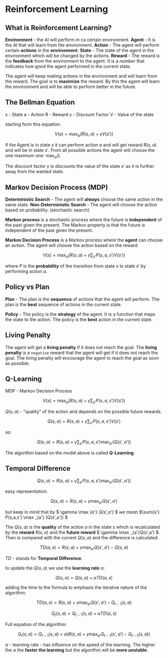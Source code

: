 
# Reinforcement Learning

## What is Reinforcement Learning?

**Environment** - the AI will perform in ca certain environment.
**Agent** - It is the AI that will learn from the environment.
**Action** - The agent will perform certain **actions** in the **environment**.
**State** - The state of the agent in the environment which will be changed by the actions.
**Reward** - The reward is the **feedback** from the environment to the agent. It is a number that indicates how good the agent performed in the current state.

The agent will keep making actions in the environment and will learn from the reward. The goal is to **maximize** the reward.
By this the agent will learn the environment and will be able to perform better in the future.

## The Bellman Equation

s - State
a - Action
R - Reward
$\gamma$ - Discount Factor
V - Value of the state

starting form this equation:

$$ V(s) = \max _a (R(s,a) + \gamma V(s')) $$

If the Agent is in state $s$ it can perform action $a$ and will get reward $R(s,a)$ and will be in state $s'$. From all possible actions the agent will choose the one maximum one: $\max _a()$.

The discount factor $\gamma$ is discounts the value of the state $s'$ as it is further away from the wanted state.

## Markov Decision Process (MDP)

**Deterministic Search** - The agent will **always** choose the same action in the same state.
**Non-Deterministic Search** - The agent will choose the action based on probability. (stochastic search)

**Markov process** is a stochastic process where the future is **independent** of the past given the present. The Markov property is that the future is independent of the past given the present.

**Markov Decision Process** is a Markov process where the **agent** can choose an action. The agent will choose the action based on the reward.

$$ V(s) = \max _a (R(s,a) + \gamma  \sum _{s'} P(s,a,s') V(s') ) $$

where $P$ is the **probability** of the transition from state $s$ to state $s'$ by performing action $a$.

## Policy vs Plan

**Plan** - The plan is the **sequence** of actions that the agent will perform. The plan is the **best** sequence of actions in the current state.

**Policy** - The policy is the **strategy** of the agent. It is a function that maps the state to the action. The policy is the **best** action in the current state.

## Living Penalty

The agent will get a **living penalty** if it does not reach the goal. The **living penalty** is a `negative` reward that the agent will get if it does not reach the goal. The living penalty will encourage the agent to reach the goal as soon as possible.

## Q-Learning

MDP - Markov Decision Process

$$ V(s) = \max _a (R(s,a) + \gamma  \sum _{s'} P(s,a,s') V(s') ) $$

$Q(s,a)$ - "quality" of the action and depends on the possible future rewards.

$$ Q(s,a) = R(s,a) + \gamma  \sum _{s'} P(s,a,s') V(s') $$

so:

$$ Q(s,a) = R(s,a) + \gamma  \sum _{s'} P(s,a,s') \max _{a'} (Q(s',a')) $$

The algorithm based on the model above is called **Q-Learning**.

## Temporal Difference

$$ Q(s,a) = R(s,a) + \gamma  \sum _{s'} P(s,a,s') \max _{a'} (Q(s',a')) $$

easy representation:

$$ Q(s,a) = R(s,a) + \gamma \max _{a'}Q(s',a') $$

but keep in mind that by $ \gamma \max _{a'} Q(s',a') $ we mean $\sum_{s'} P(s,a,s') \max _{a'} (Q(s',a')) $

The $Q(s,a)$ is the **quality** of the action $a$ in the state $s$ which is recalculated by the **reward** $R(s,a)$ and the **future reward** $ \gamma \max _{a'}Q(s',a') $.
Then is compared with the current $Q(s,a)$  and the difference is calculated:

$$ TD(a,s) = R(s,a) + \gamma \max _{a'}Q(s',a') - Q(s,a) $$

$TD$ - stands for **Temporal Difference**.

to update the $Q(s,a)$ we use the **learning rate** $\alpha$:

$$ Q(s,a) = Q(s,a) + \alpha TD(a,s) $$

adding the time to the formula to emphasis the iterative nature of the algorithm:

$$ TD(a,s) = R(s,a) + \gamma \max _{a'}Q(s',a') - Q_{t-1}(s,a) $$

$$ Q_t(s,a) = Q_{t-1}(s,a) + \alpha TD(a,s) $$

Full equation of the algorithm:

$$ Q_t(s,a) = Q_{t-1}(s,a) + \alpha (R(s,a) + \gamma \max _{a'}Q_{t-1}(s',a') - Q_{t-1}(s,a)) $$

$\alpha$ - learning rate - has influence on the speed of the learning. The higher the $\alpha$ the **faster the learning** but the algorithm will be **more unstable**.
